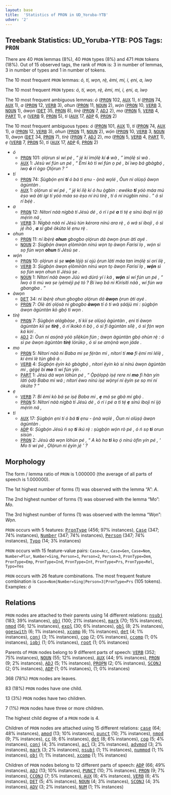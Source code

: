 ```yaml
---
layout: base
title:  'Statistics of PRON in UD_Yoruba-YTB'
udver: '2'
---
```


## Treebank Statistics: UD_Yoruba-YTB: POS Tags: `PRON`

There are 40 `PRON` lemmas (8%), 40 `PRON` types (8%) and 471 `PRON` tokens (18%).
Out of 15 observed tags, the rank of `PRON` is: 3 in number of lemmas, 3 in number of types and 1 in number of tokens.

The 10 most frequent `PRON` lemmas: <em>ó, tí, wọn, rẹ̀, èmi, mi, i, ẹni, a, ìwọ</em>

The 10 most frequent `PRON` types:  <em>ó, tí, wọn, rẹ̀, èmi, mi, i, ẹni, a, ìwọ</em>

The 10 most frequent ambiguous lemmas: <em>ó</em> (<tt><a href="yo_ytb-pos-PRON.html">PRON</a></tt> 102, <tt><a href="yo_ytb-pos-AUX.html">AUX</a></tt> 1), <em>tí</em> (<tt><a href="yo_ytb-pos-PRON.html">PRON</a></tt> 74, <tt><a href="yo_ytb-pos-AUX.html">AUX</a></tt> 1), <em>a</em> (<tt><a href="yo_ytb-pos-PRON.html">PRON</a></tt> 12, <tt><a href="yo_ytb-pos-VERB.html">VERB</a></tt> 3), <em>ohun</em> (<tt><a href="yo_ytb-pos-PRON.html">PRON</a></tt> 11, <tt><a href="yo_ytb-pos-NOUN.html">NOUN</a></tt> 2), <em>wọ́n</em> (<tt><a href="yo_ytb-pos-PRON.html">PRON</a></tt> 10, <tt><a href="yo_ytb-pos-VERB.html">VERB</a></tt> 3, <tt><a href="yo_ytb-pos-NOUN.html">NOUN</a></tt> 1), <em>àwọn</em> (<tt><a href="yo_ytb-pos-DET.html">DET</a></tt> 35, <tt><a href="yo_ytb-pos-PRON.html">PRON</a></tt> 8), <em>tirẹ̀</em> (<tt><a href="yo_ytb-pos-PRON.html">PRON</a></tt> 7, <tt><a href="yo_ytb-pos-ADJ.html">ADJ</a></tt> 2), <em>mo</em> (<tt><a href="yo_ytb-pos-PRON.html">PRON</a></tt> 5, <tt><a href="yo_ytb-pos-VERB.html">VERB</a></tt> 4, <tt><a href="yo_ytb-pos-PART.html">PART</a></tt> 1), <em>ẹ</em> (<tt><a href="yo_ytb-pos-VERB.html">VERB</a></tt> 9, <tt><a href="yo_ytb-pos-PRON.html">PRON</a></tt> 5), <em>ti</em> (<tt><a href="yo_ytb-pos-AUX.html">AUX</a></tt> 17, <tt><a href="yo_ytb-pos-ADP.html">ADP</a></tt> 6, <tt><a href="yo_ytb-pos-PRON.html">PRON</a></tt> 2)

The 10 most frequent ambiguous types:  <em>ó</em> (<tt><a href="yo_ytb-pos-PRON.html">PRON</a></tt> 101, <tt><a href="yo_ytb-pos-AUX.html">AUX</a></tt> 1), <em>tí</em> (<tt><a href="yo_ytb-pos-PRON.html">PRON</a></tt> 74, <tt><a href="yo_ytb-pos-AUX.html">AUX</a></tt> 1), <em>a</em> (<tt><a href="yo_ytb-pos-PRON.html">PRON</a></tt> 12, <tt><a href="yo_ytb-pos-VERB.html">VERB</a></tt> 3), <em>ohun</em> (<tt><a href="yo_ytb-pos-PRON.html">PRON</a></tt> 11, <tt><a href="yo_ytb-pos-NOUN.html">NOUN</a></tt> 2), <em>wọ́n</em> (<tt><a href="yo_ytb-pos-PRON.html">PRON</a></tt> 10, <tt><a href="yo_ytb-pos-VERB.html">VERB</a></tt> 3, <tt><a href="yo_ytb-pos-NOUN.html">NOUN</a></tt> 1), <em>àwọn</em> (<tt><a href="yo_ytb-pos-DET.html">DET</a></tt> 34, <tt><a href="yo_ytb-pos-PRON.html">PRON</a></tt> 7), <em>tirẹ̀</em> (<tt><a href="yo_ytb-pos-PRON.html">PRON</a></tt> 7, <tt><a href="yo_ytb-pos-ADJ.html">ADJ</a></tt> 2), <em>mo</em> (<tt><a href="yo_ytb-pos-PRON.html">PRON</a></tt> 5, <tt><a href="yo_ytb-pos-VERB.html">VERB</a></tt> 4, <tt><a href="yo_ytb-pos-PART.html">PART</a></tt> 1), <em>ẹ</em> (<tt><a href="yo_ytb-pos-VERB.html">VERB</a></tt> 7, <tt><a href="yo_ytb-pos-PRON.html">PRON</a></tt> 5), <em>ti</em> (<tt><a href="yo_ytb-pos-AUX.html">AUX</a></tt> 17, <tt><a href="yo_ytb-pos-ADP.html">ADP</a></tt> 6, <tt><a href="yo_ytb-pos-PRON.html">PRON</a></tt> 2)


* <em>ó</em>
  * <tt><a href="yo_ytb-pos-PRON.html">PRON</a></tt> 101: <em>ọlọ́run sì wí pé , “ jẹ́ kí ìmọ́lẹ̀ kí <b>ó</b> wà , ” ìmọ́lẹ̀ sì wà .</em>
  * <tt><a href="yo_ytb-pos-AUX.html">AUX</a></tt> 1: <em>Jésù wí fún un pé , “ Èmi kò ti wí fún ọ pé , bí ìwọ bá gbàgbọ́ , ìwọ <b>ó</b> rí ògo Ọlọ́run ? ”</em>
* <em>tí</em>
  * <tt><a href="yo_ytb-pos-PRON.html">PRON</a></tt> 74: <em>Ṣùgbọ́n ẹni <b>tí</b> ó bá ti ẹnu - ọ̀nà wọlé , Òun ni olùṣọ́ àwọn àgùntàn .</em>
  * <tt><a href="yo_ytb-pos-AUX.html">AUX</a></tt> 1: <em>ọlọ́run sì wí pé , “ jẹ́ kí ilẹ̀ kí ó hu ọ̀gbìn : ewéko <b>tí</b> yóò máa mú èṣo wá àti igi tí yóò máa so èṣo ní irú tirẹ̀ , tí ó ní irúgbìn nínú . ” ó sì rí bẹ́ẹ̀ .</em>
* <em>a</em>
  * <tt><a href="yo_ytb-pos-PRON.html">PRON</a></tt> 12: <em>Nítorí náà nígbà tí Jésù dé , ó rí i pé <b>a</b> ti tẹ́ ẹ sínú ibojì ní ijọ́ mẹ́rin ná ,</em>
  * <tt><a href="yo_ytb-pos-VERB.html">VERB</a></tt> 3: <em>Nígbà náà ni Jésù tún kérora nínú ara rẹ̀ , ó wá sí ibojì , ó sì jẹ́ ihò , <b>a</b> sì gbé òkúta lé ẹnu rẹ̀ .</em>
* <em>ohun</em>
  * <tt><a href="yo_ytb-pos-PRON.html">PRON</a></tt> 11: <em>ní ìbẹ̀rẹ̀ <b>ohun</b> gbogbo ọlọ́run dá àwọn ọ̀run àti ayé .</em>
  * <tt><a href="yo_ytb-pos-NOUN.html">NOUN</a></tt> 2: <em>Ṣùgbọ́n àwọn ẹlòmíràn nínú wọn tọ àwọn Farisí lọ , wọ́n sì sọ fún wọn <b>ohun</b> tí Jésù ṣe .</em>
* <em>wọ́n</em>
  * <tt><a href="yo_ytb-pos-PRON.html">PRON</a></tt> 10: <em>ọlọ́run sì ṣe <b>wọ́n</b> lọ́jọ̀ sí ojú ọ̀run láti máa tan ìmọ́lẹ̀ si orí ilẹ̀ ,</em>
  * <tt><a href="yo_ytb-pos-VERB.html">VERB</a></tt> 3: <em>Ṣùgbọ́n àwọn ẹlòmíràn nínú wọn tọ àwọn Farisí lọ , <b>wọ́n</b> sì sọ fún wọn ohun tí Jésù ṣe .</em>
  * <tt><a href="yo_ytb-pos-NOUN.html">NOUN</a></tt> 1: <em>Nítorí náà àwọn Júù wá dúró yí i ká , <b>wọ́n</b> sì wí fún un pé , “ Ìwọ ó ti mú wa ṣe iyèméjì pẹ́ tó ? Bí ìwọ bá ni Kírísítì náà , wí fún wa gbangba . ”</em>
* <em>àwọn</em>
  * <tt><a href="yo_ytb-pos-DET.html">DET</a></tt> 34: <em>ní ìbẹ̀rẹ̀ ohun gbogbo ọlọ́run dá <b>àwọn</b> ọ̀run àti ayé .</em>
  * <tt><a href="yo_ytb-pos-PRON.html">PRON</a></tt> 7: <em>Olè àti ọlọ́sà ni gbogbo <b>àwọn</b> tí ó ti wà ṣáájú mi : ṣùgbọ́n àwọn àgùntàn kò gbọ́ ti wọn .</em>
* <em>tirẹ̀</em>
  * <tt><a href="yo_ytb-pos-PRON.html">PRON</a></tt> 7: <em>Ṣùgbọ́n alágbàṣe , tí kìí ṣe olùṣọ́ àgùntàn , ẹni tí àwọn àgùntàn kìí ṣe <b>tirẹ̀</b> , ó rí ìkokò ń bọ̀ , ó sì fi àgùntàn sílẹ̀ , ó sì fọ́n wọn ká kiri .</em>
  * <tt><a href="yo_ytb-pos-ADJ.html">ADJ</a></tt> 2: <em>Òun ni asọ́nà yóò ṣílẹ̀kùn fún ; àwọn àgùntàn gbọ́ ohùn rẹ̀ : ó sì pe àwọn àgùntàn <b>tirẹ̀</b> lórúkọ , ó sì se amọ̀nà wọn jáde .</em>
* <em>mo</em>
  * <tt><a href="yo_ytb-pos-PRON.html">PRON</a></tt> 5: <em>Nítorí náà ni Baba mi ṣe fẹ́ràn mi , nítorí tí <b>mo</b> fi ẹ̀mí mi lélẹ̀ , kí èmi lè tún gbà á .</em>
  * <tt><a href="yo_ytb-pos-VERB.html">VERB</a></tt> 4: <em>Ṣùgbọ́n ẹ̀yin kò gbàgbọ́ , nítorí ẹ̀yin kò sí nínú àwọn àgùntàn mi , gẹ́gẹ́ bí <b>mo</b> tí wí fún yín .</em>
  * <tt><a href="yo_ytb-pos-PART.html">PART</a></tt> 1: <em>Jésù dá wọn lóhùn pé , “ Ọ̀pọ̀lọpọ̀ iṣẹ́ rere ni <b>mo</b> fi hàn yín láti ọ̀dọ̀ Baba mi wá ; nítorí èwo nínú iṣẹ́ wọ̀nyí ni ẹ̀yin ṣe sọ mí ní òkúta ? ”</em>
* <em>ẹ</em>
  * <tt><a href="yo_ytb-pos-VERB.html">VERB</a></tt> 7: <em>Bí èmi kò bá ṣe iṣẹ́ Baba mi , <b>ẹ</b> má ṣe gbà mí gbọ́ .</em>
  * <tt><a href="yo_ytb-pos-PRON.html">PRON</a></tt> 5: <em>Nítorí náà nígbà tí Jésù dé , ó rí i pé a ti tẹ́ <b>ẹ</b> sínú ibojì ní ijọ́ mẹ́rin ná ,</em>
* <em>ti</em>
  * <tt><a href="yo_ytb-pos-AUX.html">AUX</a></tt> 17: <em>Ṣùgbọ́n ẹni tí ó bá <b>ti</b> ẹnu - ọ̀nà wọlé , Òun ni olùṣọ́ àwọn àgùntàn .</em>
  * <tt><a href="yo_ytb-pos-ADP.html">ADP</a></tt> 6: <em>Ṣùgbọ́n Jésù ń sọ <b>ti</b> ikú rẹ̀ : ṣùgbọ́n wọ́n rò pé , ó ń sọ <b>ti</b> orun sísùn .</em>
  * <tt><a href="yo_ytb-pos-PRON.html">PRON</a></tt> 2: <em>Jésù dá wọn lóhùn pé , “ A kò ha <b>ti</b> kọ ọ́ nínú òfin yín pé , ‘ Mo ti wí pé , Ọlọ́run ni ẹ̀yin jẹ́ ’ ?</em>

## Morphology

The form / lemma ratio of `PRON` is 1.000000 (the average of all parts of speech is 1.000000).

The 1st highest number of forms (1) was observed with the lemma “A”: <em>A</em>.

The 2nd highest number of forms (1) was observed with the lemma “Mo”: <em>Mo</em>.

The 3rd highest number of forms (1) was observed with the lemma “Wọn”: <em>Wọn</em>.

`PRON` occurs with 5 features: <tt><a href="yo_ytb-feat-PronType.html">PronType</a></tt> (456; 97% instances), <tt><a href="yo_ytb-feat-Case.html">Case</a></tt> (347; 74% instances), <tt><a href="yo_ytb-feat-Number.html">Number</a></tt> (347; 74% instances), <tt><a href="yo_ytb-feat-Person.html">Person</a></tt> (347; 74% instances), <tt><a href="yo_ytb-feat-Typo.html">Typo</a></tt> (14; 3% instances)

`PRON` occurs with 15 feature-value pairs: `Case=Acc`, `Case=Gen`, `Case=Nom`, `Number=Plur`, `Number=Sing`, `Person=1`, `Person=2`, `Person=3`, `PronType=Dem`, `PronType=Emp`, `PronType=Ind`, `PronType=Int`, `PronType=Prs`, `PronType=Rel`, `Typo=Yes`

`PRON` occurs with 26 feature combinations.
The most frequent feature combination is `Case=Nom|Number=Sing|Person=3|PronType=Prs` (105 tokens).
Examples: <em>ó</em>


## Relations

`PRON` nodes are attached to their parents using 14 different relations: <tt><a href="yo_ytb-dep-nsubj.html">nsubj</a></tt> (183; 39% instances), <tt><a href="yo_ytb-dep-obj.html">obj</a></tt> (100; 21% instances), <tt><a href="yo_ytb-dep-mark.html">mark</a></tt> (70; 15% instances), <tt><a href="yo_ytb-dep-nmod.html">nmod</a></tt> (56; 12% instances), <tt><a href="yo_ytb-dep-expl.html">expl</a></tt> (30; 6% instances), <tt><a href="yo_ytb-dep-obl.html">obl</a></tt> (8; 2% instances), <tt><a href="yo_ytb-dep-goeswith.html">goeswith</a></tt> (6; 1% instances), <tt><a href="yo_ytb-dep-xcomp.html">xcomp</a></tt> (6; 1% instances), <tt><a href="yo_ytb-dep-det.html">det</a></tt> (4; 1% instances), <tt><a href="yo_ytb-dep-conj.html">conj</a></tt> (3; 1% instances), <tt><a href="yo_ytb-dep-cop.html">cop</a></tt> (2; 0% instances), <tt><a href="yo_ytb-dep-ccomp.html">ccomp</a></tt> (1; 0% instances), <tt><a href="yo_ytb-dep-iobj.html">iobj</a></tt> (1; 0% instances), <tt><a href="yo_ytb-dep-root.html">root</a></tt> (1; 0% instances)

Parents of `PRON` nodes belong to 9 different parts of speech: <tt><a href="yo_ytb-pos-VERB.html">VERB</a></tt> (352; 75% instances), <tt><a href="yo_ytb-pos-NOUN.html">NOUN</a></tt> (55; 12% instances), <tt><a href="yo_ytb-pos-AUX.html">AUX</a></tt> (44; 9% instances), <tt><a href="yo_ytb-pos-PRON.html">PRON</a></tt> (9; 2% instances), <tt><a href="yo_ytb-pos-ADJ.html">ADJ</a></tt> (5; 1% instances), <tt><a href="yo_ytb-pos-PROPN.html">PROPN</a></tt> (2; 0% instances), <tt><a href="yo_ytb-pos-SCONJ.html">SCONJ</a></tt> (2; 0% instances), <tt><a href="yo_ytb-pos-ADP.html">ADP</a></tt> (1; 0% instances),  (1; 0% instances)

368 (78%) `PRON` nodes are leaves.

83 (18%) `PRON` nodes have one child.

13 (3%) `PRON` nodes have two children.

7 (1%) `PRON` nodes have three or more children.

The highest child degree of a `PRON` node is 4.

Children of `PRON` nodes are attached using 15 different relations: <tt><a href="yo_ytb-dep-case.html">case</a></tt> (64; 48% instances), <tt><a href="yo_ytb-dep-amod.html">amod</a></tt> (13; 10% instances), <tt><a href="yo_ytb-dep-punct.html">punct</a></tt> (10; 7% instances), <tt><a href="yo_ytb-dep-nmod.html">nmod</a></tt> (9; 7% instances), <tt><a href="yo_ytb-dep-cc.html">cc</a></tt> (8; 6% instances), <tt><a href="yo_ytb-dep-det.html">det</a></tt> (8; 6% instances), <tt><a href="yo_ytb-dep-cop.html">cop</a></tt> (5; 4% instances), <tt><a href="yo_ytb-dep-conj.html">conj</a></tt> (4; 3% instances), <tt><a href="yo_ytb-dep-acl.html">acl</a></tt> (3; 2% instances), <tt><a href="yo_ytb-dep-advmod.html">advmod</a></tt> (3; 2% instances), <tt><a href="yo_ytb-dep-mark.html">mark</a></tt> (3; 2% instances), <tt><a href="yo_ytb-dep-nsubj.html">nsubj</a></tt> (1; 1% instances), <tt><a href="yo_ytb-dep-nummod.html">nummod</a></tt> (1; 1% instances), <tt><a href="yo_ytb-dep-obj.html">obj</a></tt> (1; 1% instances), <tt><a href="yo_ytb-dep-xcomp.html">xcomp</a></tt> (1; 1% instances)

Children of `PRON` nodes belong to 12 different parts of speech: <tt><a href="yo_ytb-pos-ADP.html">ADP</a></tt> (66; 49% instances), <tt><a href="yo_ytb-pos-ADJ.html">ADJ</a></tt> (13; 10% instances), <tt><a href="yo_ytb-pos-PUNCT.html">PUNCT</a></tt> (10; 7% instances), <tt><a href="yo_ytb-pos-PRON.html">PRON</a></tt> (9; 7% instances), <tt><a href="yo_ytb-pos-CCONJ.html">CCONJ</a></tt> (7; 5% instances), <tt><a href="yo_ytb-pos-AUX.html">AUX</a></tt> (6; 4% instances), <tt><a href="yo_ytb-pos-VERB.html">VERB</a></tt> (6; 4% instances), <tt><a href="yo_ytb-pos-DET.html">DET</a></tt> (5; 4% instances), <tt><a href="yo_ytb-pos-NOUN.html">NOUN</a></tt> (4; 3% instances), <tt><a href="yo_ytb-pos-SCONJ.html">SCONJ</a></tt> (4; 3% instances), <tt><a href="yo_ytb-pos-ADV.html">ADV</a></tt> (3; 2% instances), <tt><a href="yo_ytb-pos-NUM.html">NUM</a></tt> (1; 1% instances)

